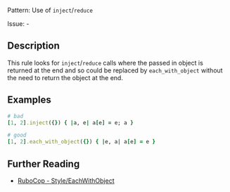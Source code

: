Pattern: Use of `inject`/`reduce`

Issue: -

## Description

This rule looks for `inject`/`reduce` calls where the passed in object is
returned at the end and so could be replaced by `each_with_object` without
the need to return the object at the end.

## Examples

```ruby
# bad
[1, 2].inject({}) { |a, e| a[e] = e; a }

# good
[1, 2].each_with_object({}) { |e, a| a[e] = e }
```

## Further Reading

* [RuboCop - Style/EachWithObject](https://docs.rubocop.org/rubocop/cops_style.html#styleeachwithobject)
